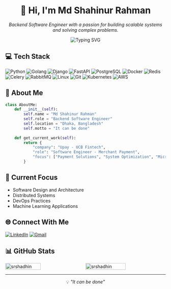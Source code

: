 <!-- Profile Header -->
<h1 align="center">👋 Hi, I'm Md Shahinur Rahman</h1>

<p align="center">
  <em>Backend Software Engineer with a passion for building scalable systems and solving complex problems.</em>
</p>

<!-- Animated Banner -->
<p align="center">
  <img src="https://readme-typing-svg.herokuapp.com?font=Fira+Code&pause=1000&color=2196F3&center=true&vCenter=true&width=435&lines=Backend+Software+Engineer;Python+%7C+Django+%7C+FastAPI+%7C+Golang;Always+learning+new+things" alt="Typing SVG" />
</p>

[//]: # (<h3 align="left">Connect with me:</h3>)

[//]: # (<p align="left">)

[//]: # (<a href="https://linkedin.com/in/srshadhin" target="blank"><img align="center" src="https://raw.githubusercontent.com/rahuldkjain/github-profile-readme-generator/master/src/images/icons/Social/linked-in-alt.svg" alt="srshadhin" height="30" width="40" /></a>)

[//]: # (<a href="https://www.leetcode.com/shadhin_int" target="blank"><img align="center" src="https://raw.githubusercontent.com/rahuldkjain/github-profile-readme-generator/master/src/images/icons/Social/leet-code.svg" alt="shadhin_int" height="30" width="40" /></a>)

[//]: # (</p>)

<!-- Tech Stack Section -->
<h2>💻 Tech Stack</h2>

![Python](https://img.shields.io/badge/-Python-3776AB?style=flat&logo=Python&logoColor=white) ![Golang](https://img.shields.io/badge/-Golang-00ADD8?style=flat&logo=go&logoColor=white) ![Django](https://img.shields.io/badge/-Django-092E20?style=flat&logo=django&logoColor=white) ![FastAPI](https://img.shields.io/badge/-FastAPI-009688?style=flat&logo=fastapi&logoColor=white) ![PostgreSQL](https://img.shields.io/badge/-PostgreSQL-336791?style=flat&logo=postgresql&logoColor=white) ![Docker](https://img.shields.io/badge/-Docker-2496ED?style=flat&logo=docker&logoColor=white) ![Redis](https://img.shields.io/badge/-Redis-DC382D?style=flat&logo=redis&logoColor=white) 
![Celery](https://img.shields.io/badge/-Celery-37814A?style=flat&logo=celery&logoColor=white) ![RabbitMQ](https://img.shields.io/badge/-RabbitMQ-FF6600?style=flat&logo=rabbitmq&logoColor=white) ![Linux](https://img.shields.io/badge/-Linux-FCC624?style=flat&logo=linux&logoColor=black) ![Git](https://img.shields.io/badge/-Git-F05032?style=flat&logo=git&logoColor=white) ![Kubernetes](https://img.shields.io/badge/-Kubernetes-326CE5?style=flat&logo=kubernetes&logoColor=white)
 ![AWS](https://img.shields.io/badge/-AWS-232F3E?style=flat&logo=amazon-aws&logoColor=white)

<!-- About Me Section -->
## 🚀 About Me

```python
class AboutMe:
    def __init__(self):
        self.name = "Md Shahinur Rahman"
        self.role = "Backend Software Engineer"
        self.location = "Dhaka, Bangladesh"
        self.motto = "It can be done"
        
    def get_current_work(self):
        return {
            "company": "Upay - UCB Fintech",
            "role": "Software Engineer - Merchant Payment",
            "focus": ["Payment Solutions", "System Optimization", "Microservices"]
        }
```

<!-- Current Focus -->
## 🔭 Current Focus
- Software Design and Architecture
- Distributed Systems
- DevOps Practices
- Machine Learning Applications

<!-- Contact Links -->
## 🌐 Connect With Me
[![LinkedIn](https://img.shields.io/badge/-LinkedIn-0077B5?style=flat&logo=LinkedIn&logoColor=white)](https://www.linkedin.com/in/srshadhin) [![Gmail](https://img.shields.io/badge/-Gmail-D14836?style=flat&logo=Gmail&logoColor=white)](mailto:shadhin.int@gmail.com)

[//]: # (## 🌟 Fun Fact)

[//]: # (- I enjoy photography and run a Facebook page called **[Shadhingraphy]&#40;https://www.facebook.com/Shadhingraphy&#41;**.)

[//]: # (- I'm always experimenting with new tech or exploring challenging puzzles in competitive programming.)

[//]: # (<p><img align="left" src="https://github-readme-stats.vercel.app/api/top-langs?username=srshadhin&show_icons=true&locale=en&layout=compact" alt="srshadhin" /></p>)
## 📊 GitHub Stats
<div style="display: flex; justify-content: center; align-items: center; gap: 3%;">
  <img src="https://github-readme-stats.vercel.app/api?username=srshadhin&show_icons=true&locale=en" alt="srshadhin" style="width: 47% !important;"/>
  <img src="https://github-readme-streak-stats.herokuapp.com/?user=srshadhin&" alt="srshadhin" style="width: 50% !important;" />
</div>

<hr>
<p align="center">
  💡 <em>"It can be done"</em>
</p>
